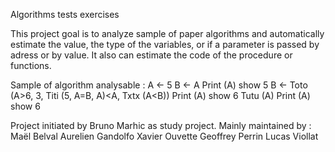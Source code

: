 Algorithms tests exercises

This project goal is to analyze sample of paper algorithms
and automatically estimate the value, the type of the variables, or if
a parameter is passed by adress or by value.
It also can estimate the code of the procedure or functions.

Sample of algorithm analysable :
A <- 5
B <- A
Print (A) show 5
B <- Toto (A>6, 3, Titi (5, A=B, A)<A, Txtx (A<B))
Print (A) show 6
Tutu (A)
Print (A) show 6

Project initiated by Bruno Marhic as study project.
Mainly maintained by :
Maël Belval
Aurelien Gandolfo
Xavier Ouvette
Geoffrey Perrin
Lucas Viollat